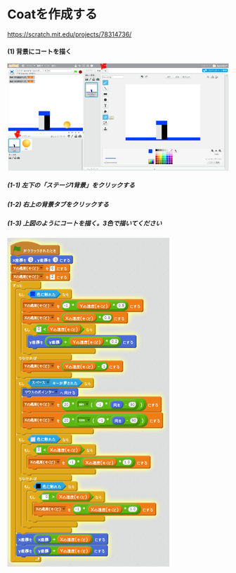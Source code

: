# Coatを作成する
https://scratch.mit.edu/projects/78314736/

#### (1) 背景にコートを描く
![](coat_001a.png)

##### (1-1) 左下の「ステージ1背景」をクリックする
##### (1-2) 右上の背景タブをクリックする
##### (1-3) 上図のようにコートを描く。3色で描いてください


![](coat_script_001a.png)

